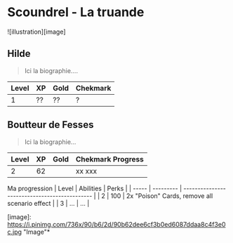 # Scoundrel - La truande

![illustration][image]

## Hilde

> Ici la biographie....

| Level | XP  | Gold | Chekmark |
| ----- | --- | ---- | -------- |
| 1     | ??  | ??   | ?        |

## Boutteur de Fesses

> Ici la biographie...

| Level |  XP   | Gold  | Chekmark Progress |
| :---- | :---: | :---: | ----------------- |
| 2     |  62   |       | xx  xxx           |


Ma progression
| Level | Abilities | Perks                                         |
| ----- | --------- | --------------------------------------------- |
| 2     | 100       | 2x "Poison" Cards, remove all scenario effect |
| 3     | ...       | ...                                           |

<!-- images references -->

[image]: https://i.pinimg.com/736x/90/b6/2d/90b62dee6cf3b0ed6087ddaa8c4f3e0c.jpg "Image"*